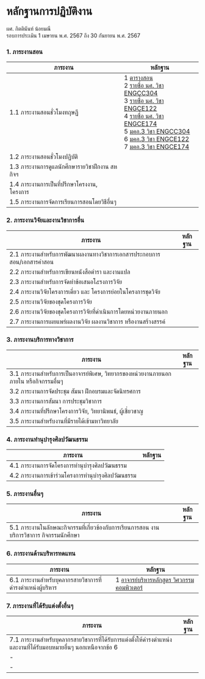 # หลักฐานการปฏิบัติงาน
ผศ. กิตตินันท์ น้อยมณี <br />
รอบการประเมิน 1 เมษายน พ.ศ. 2567 ถึง 30 กันยายน พ.ศ. 2567

### 1. ภาระงานสอน
ภาระงาน | หลักฐาน
--- | ---
1.1 ภาระงานสอนชั่วโมงทฤษฏี|1 [ตารางสอน](#)<br />2 [รายชื่อ นศ. วิชา ENGCC304](#)<br />3 [รายชื่อ นศ. วิชา ENGCE122](#)<br />4 [รายชื่อ นศ. วิชา ENGCE174](#)<br />5 [มคอ.3 วิชา ENGCC304](https://lms.rmutl.ac.th/tqf/detail/27453953985945704/922e2c99830074acf4a506a82f30031a)<br />6 [มคอ.3 วิชา ENGCE122](https://lms.rmutl.ac.th/tqf/detail/27453953985943334/30406d1bb8e6171a630ed93209adcd4d)<br />7 [มคอ.3 วิชา ENGCE174](https://lms.rmutl.ac.th/tqf/detail/28834716631175224/b4fb449ad94fe41bc91ba7df003847cd)<br />
1.2 ภาระงานสอนชั่วโมงปฏิบัติ|[](#)<br />
1.3 ภาระงานการดูแลนักศึกษารายวิชาฝึกงาน สหกิจฯ|[](#)<br /> 
1.4 ภาระงานการเป็นที่ปรึกษาโครงงาน, โครงการ|[](#)<br /> 
1.5 ภาระงานการจัดการเรียนการสอนโดยวิธีอื่นๆ|[](#)<br /> 

### 2. ภาระงานวิจัยและงานวิชาการอื่น
ภาระงาน | หลักฐาน
--- | ---
2.1 ภาระงานสำหรับการพัฒนาผลงานทางวิชาการเอกสารประกอบการสอน/เอกสารคำสอน|[](#)<br /> 
2.2 ภาระงานสำหรับการเขียนหนังสือตำรา และงานแปล|[](#)<br /> 
2.3 ภาระงานสำหรับการจัดทำข้อเสนอโ๕รงการวิจัย|[](#)<br /> 
2.4 ภาระงานวิจัยโครงการเดี่ยว และ โครงการย่อยในโครงการชุดวิจัย|[](#)<br /> 
2.5 ภาระงานวิจัยของชุดโครงการวิจัย|[](#)<br /> 
2.6 ภาระงานวิจัยของชุดโครงการวิจัยที่ดำเนินการโดยหน่วยงานภายนอก|[](#)<br /> 
2.7 ภาระงานการเผยแพร่ผลงานวิจัย ผลงานวิชาการ หรืองานสร้างสรรค์|[](#)<br /> 

### 3. ภาระงานบริการทางวิชาการ
ภาระงาน | หลักฐาน
--- | ---
3.1 ภาระงานสำหรับการเป็นอาจารย์พิเศษ, วิทยากรของหน่วยงานภายนอกภายใน หรือกิจกรรมอื่นๆ|[](#)<br /> 
3.2 ภาระงานการจัดประชุม สัมนา ฝึกอบรมและจัดนิทรศการ|[](#)<br /> 
3.3 ภาระงานการสัมนา การประชุมวิชาการ|[](#)<br /> 
3.4 ภาระงานที่ปรึกษาโครงการวิจัย, วิทยานิพนธ์, ผู้เชี่ยวชาญ|[](#)<br /> 
3.5 ภาระงานสำหรับงานที่มีรายได้เข้ามหาวิทยาลัย|[](#)<br /> 

### 4. ภาระงานทำนุบำรุงศิลปวัฒนธรรม
ภาระงาน | หลักฐาน
--- | ---
4.1 ภาระงานการจัดโครงการทำนุบำรุงศิลปวัฒนธรรม|[](#)<br /> 
4.2 ภาระงานการเข้าร่วมโครงการทำนุบำรุงศิลปวัฒนธรรม|[](#)<br /> 

### 5. ภาระงานอื่นๆ
ภาระงาน | หลักฐาน
--- | ---
5.1 ภาระงานในลักษณะกิจกรรมที่เกี่ยวข้องกับการเรียนการสอน งานบริการวิชาการ กิจกรรมนักศึกษา|[](#)<br /> 

### 6. ภาระงานด้านบริหารทดแทน
ภาระงาน | หลักฐาน
--- | ---
6.1 ภาระงานสำหรับบุคลากรสายวิชาการที่ดำรงตำแหน่งผู้บริหาร|1 [อาจารย์บริหารหลักสูตร วิศวกรรมคอมพิวเตอร์](#)<br /> 

### 7. ภาระงานที่ได้รับแต่งตั้งอื่นๆ
ภาระงาน | หลักฐาน
--- | ---
7.1 ภาระงานสำหรับบุคลากรสายวิชาการที่ได้รับการแต่งตั้งให้ดำรงตำแหน่งและงานที่ได้รับมอบหมายอื่นๆ นอกเหนือจากข้อ 6|[](#)<br /> 
-|[](#)<br /> 
-|[](#)<br /> 
